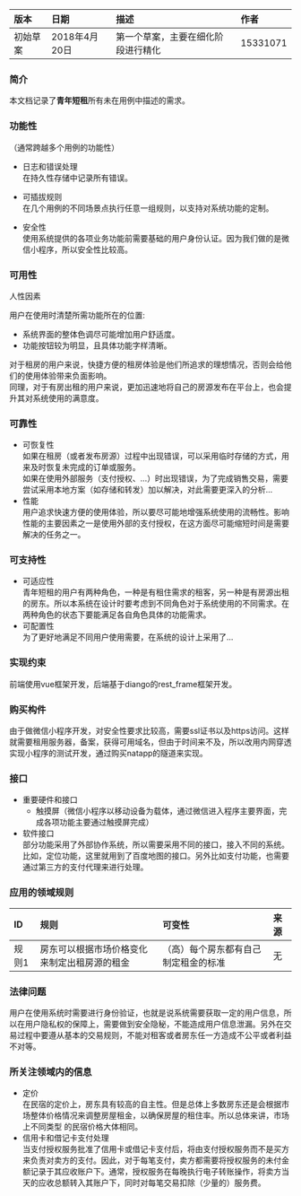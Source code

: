    |版本  | 日期  |  描述  | 作者 |
   |:-----  |:-----  |:-----  |:-----
   |初始草案 | 2018年4月20日 | 第一个草案，主要在细化阶段进行精化  | 15331071 
   
### 简介    
本文档记录了**青年短租**所有未在用例中描述的需求。
   
### 功能性   
（通常跨越多个用例的功能性）    

- 日志和错误处理    
  在持久性存储中记录所有错误。    
     
- 可插拔规则    
  在几个用例的不同场景点执行任意一组规则，以支持对系统功能的定制。    
     
- 安全性    
  使用系统提供的各项业务功能前需要基础的用户身份认证。因为我们做的是微信小程序，所以安全性比较高。

### 可用性
人性因素    

用户在使用时清楚所需功能所在的位置:    
- 系统界面的整体色调尽可能增加用户舒适度。    
- 功能按钮较为明显，且具体功能字样清晰。    

对于租房的用户来说，快捷方便的租房体验是他们所追求的理想情况，否则会给他们的使用体验带来负面影响。    
同理，对于有房出租的用户来说，更加迅速地将自己的房源发布在平台上，也会提升其对系统使用的满意度。    

### 可靠性    
- 可恢复性    
  如果在租房（或者发布房源）过程中出现错误，可以采用临时存储的方式，用来及时恢复未完成的订单或服务。    
  如果在使用外部服务（支付授权、...）时出现错误，为了完成销售交易，需要尝试采用本地方案（如存储和转发）加以解决，对此需要更深入的分析...    
- 性能    
  用户追求快速方便的使用体验，所以要尽可能地增强系统使用的流畅性。影响性能的主要因素之一是使用外部的支付授权，在这方面尽可能缩短时间是需要解决的任务之一。    

### 可支持性    
- 可适应性    
青年短租的用户有两种角色，一种是有租住需求的租客，另一种是有房源出租的房东。所以本系统在设计时要考虑到不同角色对于系统使用的不同需求。在两种角色的状态下要能满足各自角色具体的功能需求。    
- 可配置性    
为了更好地满足不同用户使用需要，在系统的设计上采用了...    

### 实现约束    
前端使用vue框架开发，后端基于diango的rest_frame框架开发。    

### 购买构件    
由于做微信小程序开发，对安全性要求比较高，需要ssl证书以及https访问。这样就需要租用服务器，备案，获得可用域名，但由于时间来不及，所以改用内网穿透实现小程序的测试开发，通过购买natapp的隧道来实现。    

### 接口    
- 重要硬件和接口    
  - 触摸屏（微信小程序以移动设备为载体，通过微信进入程序主要界面，完成各项功能主要通过触摸屏完成）    
- 软件接口    
  部分功能采用了外部协作系统，所以需要采用不同的接口，接入不同的系统。比如，定位功能，这里就用到了百度地图的接口。另外比如支付功能，也需要通过第三方的支付代理来进行处理。    
  
### 应用的领域规则    
| ID    |  规则  |    可变性    |  来源    |    
|:---- |:---- |:------    |:-------    
| 规则1  | 房东可以根据市场价格变化来制定出租房源的租金  | （高）每个房东都有自己制定租金的标准  |  无    

### 法律问题    
用户在使用系统时需要进行身份验证，也就是说系统需要获取一定的用户信息，所以在用户隐私权的保障上，需要做到安全隐秘，不能造成用户信息泄漏。另外在交易过程中要遵从基本的交易规则，不能对租客或者房东任一方造成不公平或者利益不对等。    

### 所关注领域内的信息    
- 定价    
  在民宿的定价上，房东具有较高的自主性。但是总体上多数房东还是会根据市场整体价格情况来调整房屋租金，以确保房屋的租住率。所以总体来讲，市场上不同类型  的民宿价格大体相同。    
- 信用卡和借记卡支付处理    
  当支付授权服务批准了信用卡或借记卡支付后，将由支付授权服务而不是买方来负责对卖方的支付。因此，对于每笔支付，卖方都需要将授权服务的未付金额记录于其应收账户下。通常，授权服务在每晚执行电子转账操作，将卖方当天的应收总额转入其账户下，同时对每笔交易扣除（少量的）服务费。
  



